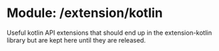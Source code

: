 # Module: /extension/kotlin

Useful kotlin API extensions that should end up in the extension-kotlin library
but are kept here until they are released.

